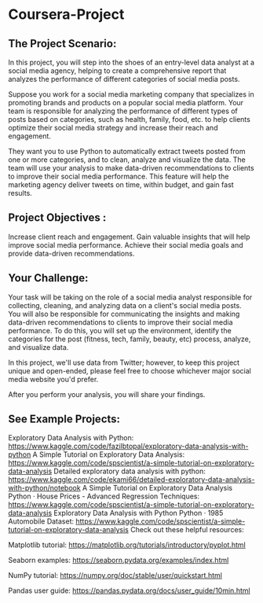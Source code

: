 # Coursera-Project

## The Project Scenario:

In this project, you will step into the shoes of an entry-level data analyst at a social media agency, helping to create a comprehensive report that analyzes the performance of different categories of social media posts.

Suppose you work for a social media marketing company that specializes in promoting brands and products on a popular social media platform. Your team is responsible for analyzing the performance of different types of posts based on categories, such as health, family, food, etc. to help clients optimize their social media strategy and increase their reach and engagement.

They want you to use Python to automatically extract tweets posted from one or more categories, and to clean, analyze and visualize the data. The team will use your analysis to make data-driven recommendations to clients to improve their social media performance. This feature will help the marketing agency deliver tweets on time, within budget, and gain fast results.

## Project Objectives :

Increase client reach and engagement.
Gain valuable insights that will help improve social media performance.
Achieve their social media goals and provide data-driven recommendations.

## Your Challenge:

Your task will be taking on the role of a social media analyst responsible for collecting, cleaning, and analyzing data on a client's social media posts. You will also be responsible for communicating the insights and making data-driven recommendations to clients to improve their social media performance. To do this, you will set up the environment, identify the categories for the post (fitness, tech, family, beauty, etc) process, analyze, and visualize data.

In this project, we'll use data from Twitter; however, to keep this project unique and open-ended, please feel free to choose whichever major social media website you'd prefer.

After you perform your analysis, you will share your findings.

## See Example Projects:

Exploratory Data Analysis with Python: https://www.kaggle.com/code/fazilbtopal/exploratory-data-analysis-with-python
A Simple Tutorial on Exploratory Data Analysis: https://www.kaggle.com/code/spscientist/a-simple-tutorial-on-exploratory-data-analysis
Detailed exploratory data analysis with python: https://www.kaggle.com/code/ekami66/detailed-exploratory-data-analysis-with-python/notebook
A Simple Tutorial on Exploratory Data Analysis Python · House Prices - Advanced Regression Techniques: https://www.kaggle.com/code/spscientist/a-simple-tutorial-on-exploratory-data-analysis
Exploratory Data Analysis with Python Python · 1985 Automobile Dataset: https://www.kaggle.com/code/spscientist/a-simple-tutorial-on-exploratory-data-analysis
Check out these helpful resources:

Matplotlib tutorial: https://matplotlib.org/tutorials/introductory/pyplot.html

Seaborn examples: https://seaborn.pydata.org/examples/index.html

NumPy tutorial: https://numpy.org/doc/stable/user/quickstart.html

Pandas user guide: https://pandas.pydata.org/docs/user_guide/10min.html
